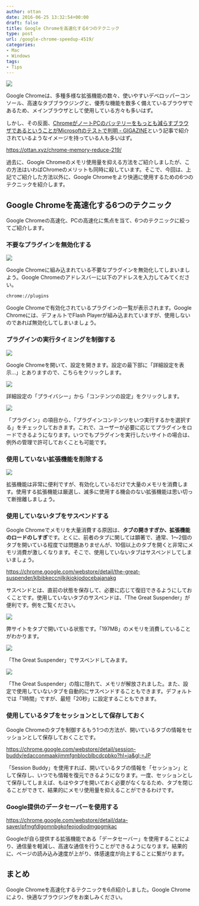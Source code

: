 ```yaml
---
author: ottan
date: 2016-06-25 13:32:54+00:00
draft: false
title: Google Chromeを高速化する6つのテクニック
type: post
url: /google-chrome-speedup-4519/
categories:
- Mac
- Windows
tags:
- Tips
---
```


![](/images/2016/06/160625-576e80aa58cc5.jpg)






Google Chromeは、多種多様な拡張機能の数々、使いやすいデベロッパーコンソール、高速なタブブラウジングと、優秀な機能を数多く備えているブラウザであるため、メインブラウザとして使用している方々も多いはず。





しかし、その反面、[ChromeがノートPCのバッテリーをもっとも減らすブラウザであるということがMicrosoftのテストで判明 - GIGAZINE](http://gigazine.net/news/20160621-power-efficient-browser/)という記事で紹介されているようなイメージを持っている人も多いはず。



https://ottan.xyz/chrome-memory-reduce-219/



過去に、Google Chromeのメモリ使用量を抑える方法をご紹介しましたが、この方法はいわばChromeのメリットも同時に殺しています。そこで、今回は、上記でご紹介した方法以外に、Google Chromeをより快適に使用するための6つのテクニックを紹介します。





## Google Chromeを高速化する6つのテクニック





Google Chromeの高速化、PCの高速化に焦点を当て、6つのテクニックに絞ってご紹介します。





### 不要なプラグインを無効化する





![](/images/2016/06/160625-576e84589c6a3.png)






Google Chromeに組み込まれている不要なプラグインを無効化してしまいましよう。Google Chromeのアドレスバーに以下のアドレスを入力してみてください。




    
    chrome://plugins





Google Chromeで有効化されているプラグインの一覧が表示されます。Google Chromeには、デフォルトでFlash Playerが組み込まれていますが、使用しないのであれば無効化してしまいましょう。





### プラグインの実行タイミングを制御する





![](/images/2016/06/160625-576e84ca0239e.png)






Google Chromeを開いて、設定を開きます。設定の最下部に「詳細設定を表示...」とありますので、こちらをクリックします。





![](/images/2016/06/160625-576e84d29b92b.png)






詳細設定の「プライバシー」から「コンテンツの設定」をクリックします。





![](/images/2016/06/160625-576e84df1e1f7.png)






「プラグイン」の項目から、「プラグインコンテンツをいつ実行するかを選択する」をチェックしておきます。これで、ユーザーが必要に応じてプラグインをロードできるようになります。いつでもプラグインを実行したいサイトの場合は、例外の管理で許可しておくことも可能です。





### 使用していない拡張機能を削除する





![](/images/2016/06/160625-576e8592e3b3c.png)






拡張機能は非常に便利ですが、有効化しているだけで大量のメモリを消費します。使用する拡張機能は厳選し、滅多に使用する機会のない拡張機能は思い切って断捨離しましょう。





### 使用していないタブをサスペンドする





Google Chromeでメモリを大量消費する原因は、**タブの開きすぎか、拡張機能のロードのしすぎ**です。とくに、前者のタブに関しては顕著で、通常、1〜2個のタブを開いている程度では問題ありませんが、10個以上のタブを開くと非常にメモリ消費が激しくなります。そこで、使用していないタブはサスペンドしてしまいましょう。



https://chrome.google.com/webstore/detail/the-great-suspender/klbibkeccnjlkjkiokjodocebajanakg



サスペンドとは、直前の状態を保存して、必要に応じて復旧できるようにしておくことです。使用していないタブのサスペンドは、「The Great Suspender」が便利です。例をご覧ください。





![](/images/2016/06/160625-576e85d13b319.png)






弊サイトをタブで開いている状態です。「197MB」のメモリを消費していることがわかります。





![](/images/2016/06/160625-576e85d9e17af.png)






「The Great Suspender」でサスペンドしてみます。





![](/images/2016/06/160625-576e85e1843e1.png)






「The Great Suspender」の陰に隠れて、メモリが解放されました。また、設定で使用していないタブを自動的にサスペンドすることもできます。デフォルトでは「1時間」ですが、最短「20秒」に設定することもできます。





### 使用しているタブをセッションとして保存しておく





Google Chromeのタブを制御するもう1つの方法が、開いているタブの情報をセッションとして保存しておくことです。



https://chrome.google.com/webstore/detail/session-buddy/edacconmaakjimmfgnblocblbcdcpbko?hl=ja&gl;=JP



「Session Buddy」を使用すれば、開いているタブの情報を「セッション」として保存し、いつでも情報を復元できるようになります。一度、セッションとして保存してしまえば、もはやタブを開いておく必要がなくなるため、タブを閉じることができて、結果的にメモリ使用量を抑えることができるわけです。





### Google提供のデータセーバーを使用する



https://chrome.google.com/webstore/detail/data-saver/pfmgfdlgomnbgkofeojodiodmgpgmkac



Googleが自ら提供する拡張機能である「データセーバー」を使用することにより、通信量を軽減し、高速な通信を行うことができるようになります。結果的に、ページの読み込み速度が上がり、体感速度が向上することに繋がります。





## まとめ





Google Chromeを高速化するテクニックを6点紹介しました。Google Chromeにより、快適なブラウジングをお楽しみください。
